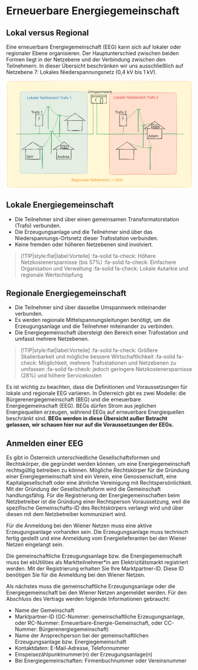 # Erneuerbare Energiegemeinschaft

## Lokal versus Regional

Eine erneuerbare Energiegemeinschaft (EEG) kann sich auf lokaler oder regionaler Ebene organisieren. Der Hauptunterschied zwischen beiden Formen liegt in der Netzebene und der Verbindung zwischen den Teilnehmern. In dieser Übersicht beschränken wir uns ausschließlich auf Netzebene 7: Lokales Niederspannungsnetz (0,4 kV bis 1 kV).

<img src="./_media/NahbereichDefinition.svg" alt="Nahbereich - Definition">

## Lokale Energiegemeinschaft

- Die Teilnehmer sind über einen gemeinsamen Transformatorstation (Trafo) verbunden.
- Die Erzeugungsanlage und die Teilnehmer sind über das Niederspannungs-Ortsnetz dieser Trafostation verbunden.
- Keine fremden oder höheren Netzebenen sind involviert.

> [!TIP|style:flat|label:Vorteile]
> :fa-solid fa-check: Höhere Netzkostenersparnisse (bis 57%)
> :fa-solid fa-check: Einfachere Organisation und Verwaltung
> :fa-solid fa-check: Lokale Autarkie und regionale Wertschöpfung

## Regionale Energiegemeinschaft

- Die Teilnehmer sind über dasselbe Umspannwerk miteinander verbunden.
- Es werden regionale Mittelspannungsleitungen benötigt, um die Erzeugungsanlage und die Teilnehmer miteinander zu verbinden.
- Die Energiegemeinschaft übersteigt den Bereich einer Trafostation und umfasst mehrere Netzebenen.

> [!TIP|style:flat|label:Vorteile]
> :fa-solid fa-check: Größere Skalierbarkeit und mögliche bessere Wirtschaftlichkeit
> :fa-solid fa-check: Möglichkeit, mehrere Trafostationen und Netzebenen zu umfassen
> :fa-solid fa-check: jedoch geringere Netzkostenersparnisse (28%) und höhere Servicekosten

Es ist wichtig zu beachten, dass die Definitionen und Voraussetzungen für lokale und regionale EEG variieren. In Österreich gibt es zwei Modelle: die Bürgerenergiegemeinschaft (BEG) und die erneuerbare Energiegemeinschaft (EEG). BEGs dürfen Strom aus jeglichen Energiequellen erzeugen, während EEGs auf erneuerbare Energiequellen beschränkt sind. **BEGs werden in diese Übersicht außer Betracht gelassen, wir schauen hier nur auf die Voraussetzungen der EEGs.**

## Anmelden einer EEG

Es gibt in Österreich unterschiedliche Gesellschaftsformen und Rechtskörper, die gegründet werden können, um eine Energiegemeinschaft rechtsgültig betreiben zu können. Mögliche Rechtskörper für die Gründung einer Energiegemeinschaft sind ein Verein, eine Genossenschaft, eine Kapitalgesellschaft oder eine ähnliche Vereinigung mit Rechtspersönlichkeit. Mit der Gründung der Gesellschaftsform wird die Gemeinschaft handlungsfähig. Für die Registrierung der Energiegemeinschaften beim Netzbetreiber ist die Gründung einer Rechtsperson Voraussetzung, weil die spezifische Gemeinschafts-ID des Rechtskörpers verlangt wird und über diesen mit dem Netzbetreiber kommuniziert wird. 

Für die Anmeldung bei den Wiener Netzen muss eine aktive Erzeugungsanlage vorhanden sein. Die Erzeugungsanlage muss technisch fertig gestellt und eine Anmeldung vom Energielieferanten bei den Wiener Netzen eingelangt sein.

Die gemeinschaftliche Erzeugungsanlage bzw. die Energiegemeinschaft muss bei ebUtilities als Marktteilnehmer*in am Elektrizitätsmarkt registriert werden. Mit der Registrierung erhalten Sie Ihre Marktpartner-ID. Diese ID benötigen Sie für die Anmeldung bei den Wiener Netzen.

Als nächstes muss die gemeinschaftliche Erzeugungsanlage oder die Energiegemeinschaft bei den Wiener Netzen angemeldet werden. Für den Abschluss des Vertrags werden folgende Informationen gebraucht:

- Name der Gemeinschaft
- Marktpartner-ID (GC-Nummer: gemeinschaftliche Erzeugungsanlage, oder RC-Nummer: Erneuerbare-Energie-Gemeinschaft, oder CC-Nummer: Bürgerenergiegemeinschaft)
- Name der Ansprechperson bei der gemeinschaftlichen Erzeugungsanlage bzw. Energiegemeinschaft
- Kontaktdaten: E-Mail-Adresse, Telefonnummer
- Einspeisezählpunktnummer(n) der Erzeugungsanlage(n)
- Bei Energiegemeinschaften: Firmenbuchnummer oder Vereinsnummer
